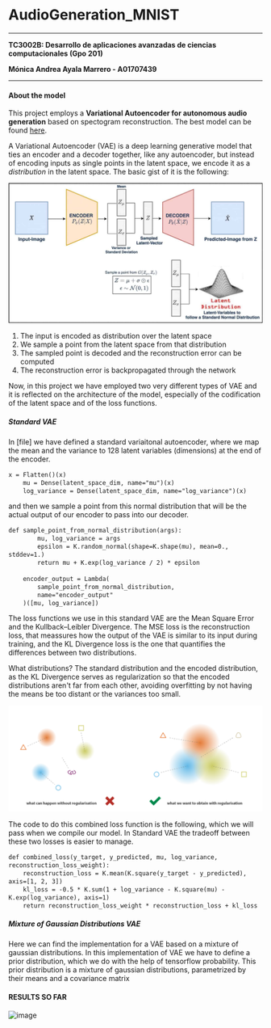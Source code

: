 # AudioGeneration_MNIST

---
**TC3002B: Desarrollo de aplicaciones avanzadas de ciencias computacionales (Gpo 201)**

**Mónica Andrea Ayala Marrero - A01707439**

---

#### About the model

This project employs a **Variational Autoencoder for autonomous audio generation** based on spectogram reconstruction. The best model can be found [here](https://drive.google.com/drive/folders/1SIby6IPzSsLkenQCUV8todo2UaWzTu_f?usp=sharing).


A Variational Autoencoder (VAE) is a deep learning generative model that ties an encoder and a decoder together, like any autoencoder, but instead of encoding inputs as single points in the latent space, we encode it as a *distribution* in the latent space. The basic gist of it is the following:

![alt text](images/image.png)


1. The input is encoded as distribution over the latent space
2. We sample a point from the latent space from that distribution
3. The sampled point is decoded and the reconstruction error can be computed
4. The reconstruction error is backpropagated through the network

Now, in this project we have employed two very different types of VAE and it is reflected on the architecture of the model, especially of the codification of the latent space and of the loss functions.

##### Standard VAE

In [file] we have defined a standard variaitonal autoencoder, where we map the mean and the variance to 128 latent variables (dimensions) at the end of the encoder.

```
x = Flatten()(x)
    mu = Dense(latent_space_dim, name="mu")(x)
    log_variance = Dense(latent_space_dim, name="log_variance")(x)
```

and then we sample a point from this normal distribution that will be the actual output of our encoder to pass into our decoder.

```
def sample_point_from_normal_distribution(args):
        mu, log_variance = args
        epsilon = K.random_normal(shape=K.shape(mu), mean=0., stddev=1.)
        return mu + K.exp(log_variance / 2) * epsilon

    encoder_output = Lambda(
        sample_point_from_normal_distribution,
        name="encoder_output"
    )([mu, log_variance])
```

The loss functions we use in this standard VAE are the Mean Square Error and the Kullback–Leibler Divergence. The MSE loss is the reconstruction loss, that meassures how the output of the VAE is similar to its input during training, and the KL Divergence loss is the one that quantifies the differences between two distributions.

What distributions? The standard distribution and the encoded distribution, as the KL Divergence serves as regularization so that the encoded distributions aren't far from each other, avoiding overfitting by not having the means be too distant or the variances too small.

![alt text](images/image2.png)

The code to do this combined loss function is the following, which we will pass when we compile our model. In Standard VAE the tradeoff between these two losses is easier to manage. 

```
def combined_loss(y_target, y_predicted, mu, log_variance, reconstruction_loss_weight):
    reconstruction_loss = K.mean(K.square(y_target - y_predicted), axis=[1, 2, 3])
    kl_loss = -0.5 * K.sum(1 + log_variance - K.square(mu) - K.exp(log_variance), axis=1)
    return reconstruction_loss_weight * reconstruction_loss + kl_loss
```

##### Mixture of Gaussian Distributions VAE

Here we can find the implementation for a VAE based on a mixture of gaussian distributions. In this implementation of VAE we have to define a prior distribution, which we do with the help of tensorflow probability. This prior distribution is a mixture of gaussian distributions, parametrized by their means and a covariance matrix 


#### RESULTS SO FAR

![image](https://github.com/monica-ayala/AudioGeneration_MNIST/assets/75228128/433c17c9-fe08-48e1-abbc-43e0df3ee729)
